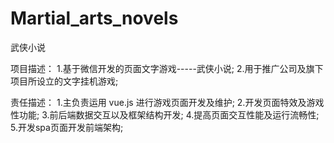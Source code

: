 # Martial_arts_novels
武侠小说

项目描述：
1.基于微信开发的页面文字游戏-----武侠小说;
2.用于推广公司及旗下项目所设立的文字挂机游戏;

责任描述：
1.主负责运用 vue.js 进行游戏页面开发及维护; 
2.开发页面特效及游戏性功能;
3.前后端数据交互以及框架结构开发; 
4.提高页面交互性能及运行流畅性; 
5.开发spa页面开发前端架构;

